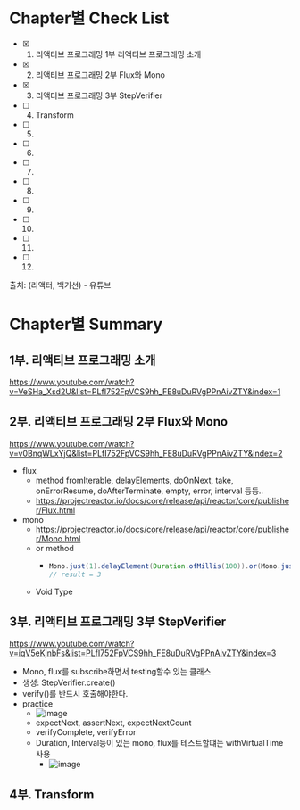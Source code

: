 # Chapter별 Check List
- [x] 1. 리액티브 프로그래밍 1부 리액티브 프로그래밍 소개
- [x] 2. 리액티브 프로그래밍 2부 Flux와 Mono
- [x] 3. 리액티브 프로그래밍 3부 StepVerifier
- [ ] 4. Transform
- [ ] 5. 
- [ ] 6. 
- [ ] 7. 
- [ ] 8. 
- [ ] 9. 
- [ ] 10.  
- [ ] 11.  
- [ ] 12.  

출처: (리액터, 백기선) - 유튜브

# Chapter별 Summary
## 1부. 리액티브 프로그래밍 소개
https://www.youtube.com/watch?v=VeSHa_Xsd2U&list=PLfI752FpVCS9hh_FE8uDuRVgPPnAivZTY&index=1
## 2부. 리액티브 프로그래밍 2부 Flux와 Mono
https://www.youtube.com/watch?v=v0BnqWLxYjQ&list=PLfI752FpVCS9hh_FE8uDuRVgPPnAivZTY&index=2
- flux
   - method fromIterable, delayElements, doOnNext, take, onErrorResume, doAfterTerminate, empty, error, interval 등등..
   - https://projectreactor.io/docs/core/release/api/reactor/core/publisher/Flux.html
- mono 
   - https://projectreactor.io/docs/core/release/api/reactor/core/publisher/Mono.html
   - or method 
      - ``` java
        Mono.just(1).delayElement(Duration.ofMillis(100)).or(Mono.just(3)).subscribe(System.out::println);
        // result = 3
        ```
   - Void Type
## 3부. 리액티브 프로그래밍 3부 StepVerifier
https://www.youtube.com/watch?v=iqV5eKjnbFs&list=PLfI752FpVCS9hh_FE8uDuRVgPPnAivZTY&index=3
* Mono, flux를 subscribe하면서 testing할수 있는 클래스
* 생성: StepVerifier.create()
* verify()를 반드시 호출해야한다.
* practice
    * ![image](https://user-images.githubusercontent.com/20143765/79192314-73547b80-7e63-11ea-84ff-3670982d1e02.png)
    * expectNext, assertNext, expectNextCount
    * verifyComplete, verifyError
    * Duration, Interval등이 있는 mono, flux를 테스트할떄는  withVirtualTime 사용
        * ![image](https://user-images.githubusercontent.com/20143765/79192327-78192f80-7e63-11ea-96c9-d1a84019c878.png)
## 4부. Transform


